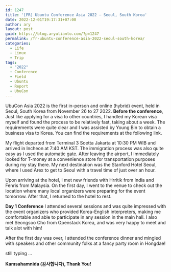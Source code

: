 ```yaml
---
id: 1247
title: '[FR] Ubuntu Conference Asia 2022 – Seoul, South Korea'
date: 2022-12-01T19:17:31+07:00
author: ary
layout: post
guid: https://blog.aryulianto.com/?p=1247
permalink: /fr-ubuntu-conference-asia-2022-seoul-south-korea/
categories:
  - Life
  - Linux
  - Trip
tags:
  - "2022"
  - Conference
  - Field
  - Ubuntu
  - Report
  - UbuCon
---
```

UbuCon Asia 2022 is the first in-person and online (hybrid) event, held in Seoul, South Korea from November 26 to 27 2022.
**Before the conference**,
Just like applying for a visa to other countries, I handled my Korean visa myself and found the process to be relatively fast, taking about a week. The requirements were quite clear and I was assisted by Young Bin to obtain a business visa to Korea. You can find the requirements at the following link.

My flight departed from Terminal 3 Soetta Jakarta at 10:30 PM WIB and arrived in Incheon at 7:40 AM KST. The immigration process was also quite easy as I used the automatic gate. After leaving the airport, I immediately looked for T-money at a convenience store for transportation purposes during my stay there. My next destination was the Stanford Hotel Seoul, where I used Arex to get to Seoul with a travel time of just over an hour.

Upon arriving at the hotel, I met new friends with Hrritik from India and Fenris from Malaysia. On the first day, I went to the venue to check out the location where many local organizers were preparing for the event tomorrow. After that, I returned to the hotel to rest.

**Day 1 Conference**
I attended several sessions and was quite impressed with the event organizers who provided Korea-English interpreters, making me comfortable and able to participate in any session in the main hall. I also met Seongsoo Cho from Openstack Korea, and was very happy to meet and talk alot with him!

After the first day was over, I attended the conference dinner and mingled with speakers and other community folks at a fancy party room in Hongdae!

still typing ...

**Kamsahamnida (감사합니다), Thank You!**

